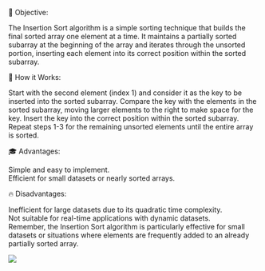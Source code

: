 🎯 Objective:<br>

The Insertion Sort algorithm is a simple sorting technique that builds the final sorted array one element at a time. It maintains a partially sorted subarray at the beginning of the array and iterates through the unsorted portion, inserting each element into its correct position within the sorted subarray.<br>

🚀 How it Works:<br>

Start with the second element (index 1) and consider it as the key to be inserted into the sorted subarray.
Compare the key with the elements in the sorted subarray, moving larger elements to the right to make space for the key.
Insert the key into the correct position within the sorted subarray.
Repeat steps 1-3 for the remaining unsorted elements until the entire array is sorted.<br>

🎓 Advantages:<br>

Simple and easy to implement.<br>
Efficient for small datasets or nearly sorted arrays.<br>

🔥 Disadvantages:<br>

Inefficient for large datasets due to its quadratic time complexity.<br>
Not suitable for real-time applications with dynamic datasets.<br>
Remember, the Insertion Sort algorithm is particularly effective for small datasets or situations where elements are frequently added to an already partially sorted array.

![](https://encrypted-tbn0.gstatic.com/images?q=tbn:ANd9GcRXTvYD6NhIOpW33JCl2UTS-x6LjC7Rk01Eyw&usqp=CAU)